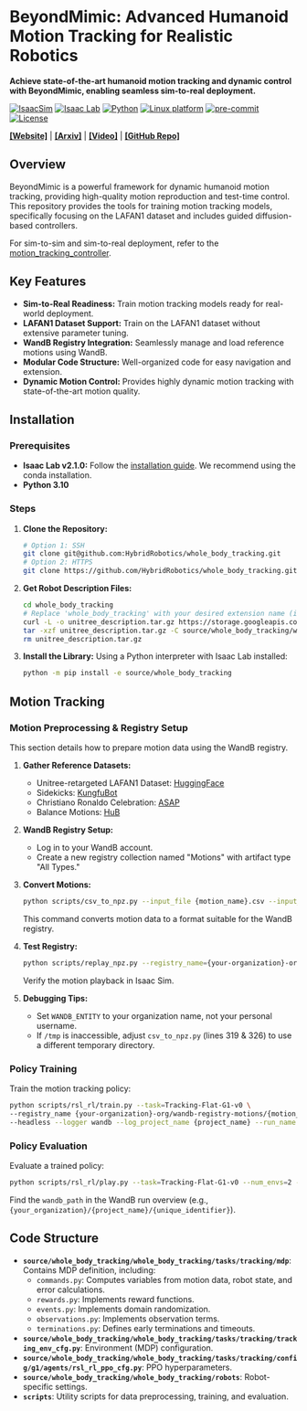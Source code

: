# BeyondMimic: Advanced Humanoid Motion Tracking for Realistic Robotics

**Achieve state-of-the-art humanoid motion tracking and dynamic control with BeyondMimic, enabling seamless sim-to-real deployment.**

[![IsaacSim](https://img.shields.io/badge/IsaacSim-4.5.0-silver.svg)](https://docs.omniverse.nvidia.com/isaacsim/latest/overview.html)
[![Isaac Lab](https://img.shields.io/badge/IsaacLab-2.1.0-silver)](https://isaac-sim.github.io/IsaacLab)
[![Python](https://img.shields.io/badge/python-3.10-blue.svg)](https://docs.python.org/3/whatsnew/3.10.html)
[![Linux platform](https://img.shields.io/badge/platform-linux--64-orange.svg)](https://releases.ubuntu.com/20.04/)
[![pre-commit](https://img.shields.io/badge/pre--commit-enabled-brightgreen?logo=pre-commit&logoColor=white)](https://pre-commit.com/)
[![License](https://img.shields.io/badge/license-MIT-yellow.svg)](https://opensource.org/license/mit)

[**[Website]**](https://beyondmimic.github.io/) | [**[Arxiv]**](https://arxiv.org/abs/2508.08241) | [**[Video]**](https://youtu.be/RS_MtKVIAzY) |  [**[GitHub Repo]**](https://github.com/HybridRobotics/whole_body_tracking)

## Overview

BeyondMimic is a powerful framework for dynamic humanoid motion tracking, providing high-quality motion reproduction and test-time control. This repository provides the tools for training motion tracking models, specifically focusing on the LAFAN1 dataset and includes guided diffusion-based controllers.

For sim-to-sim and sim-to-real deployment, refer to the  [motion_tracking_controller](https://github.com/HybridRobotics/motion_tracking_controller).

## Key Features

*   **Sim-to-Real Readiness:** Train motion tracking models ready for real-world deployment.
*   **LAFAN1 Dataset Support:** Train on the LAFAN1 dataset without extensive parameter tuning.
*   **WandB Registry Integration:** Seamlessly manage and load reference motions using WandB.
*   **Modular Code Structure:** Well-organized code for easy navigation and extension.
*   **Dynamic Motion Control:** Provides highly dynamic motion tracking with state-of-the-art motion quality.

## Installation

### Prerequisites

*   **Isaac Lab v2.1.0:**  Follow the [installation guide](https://isaac-sim.github.io/IsaacLab/main/source/setup/installation/index.html).  We recommend using the conda installation.
*   **Python 3.10**

### Steps

1.  **Clone the Repository:**
    ```bash
    # Option 1: SSH
    git clone git@github.com:HybridRobotics/whole_body_tracking.git
    # Option 2: HTTPS
    git clone https://github.com/HybridRobotics/whole_body_tracking.git
    ```

2.  **Get Robot Description Files:**
    ```bash
    cd whole_body_tracking
    # Replace 'whole_body_tracking' with your desired extension name (in files/directories)
    curl -L -o unitree_description.tar.gz https://storage.googleapis.com/qiayuanl_robot_descriptions/unitree_description.tar.gz && \
    tar -xzf unitree_description.tar.gz -C source/whole_body_tracking/whole_body_tracking/assets/ && \
    rm unitree_description.tar.gz
    ```

3.  **Install the Library:** Using a Python interpreter with Isaac Lab installed:
    ```bash
    python -m pip install -e source/whole_body_tracking
    ```

## Motion Tracking

### Motion Preprocessing & Registry Setup

This section details how to prepare motion data using the WandB registry.

1.  **Gather Reference Datasets:**
    *   Unitree-retargeted LAFAN1 Dataset: [HuggingFace](https://huggingface.co/datasets/lvhaidong/LAFAN1_Retargeting_Dataset)
    *   Sidekicks: [KungfuBot](https://kungfu-bot.github.io/)
    *   Christiano Ronaldo Celebration: [ASAP](https://github.com/LeCAR-Lab/ASAP)
    *   Balance Motions: [HuB](https://hub-robot.github.io/)

2.  **WandB Registry Setup:**
    *   Log in to your WandB account.
    *   Create a new registry collection named "Motions" with artifact type "All Types."

3.  **Convert Motions:**
    ```bash
    python scripts/csv_to_npz.py --input_file {motion_name}.csv --input_fps 30 --output_name {motion_name} --headless
    ```
    This command converts motion data to a format suitable for the WandB registry.

4.  **Test Registry:**
    ```bash
    python scripts/replay_npz.py --registry_name={your-organization}-org/wandb-registry-motions/{motion_name}
    ```
    Verify the motion playback in Isaac Sim.

5.  **Debugging Tips:**
    *   Set `WANDB_ENTITY` to your organization name, not your personal username.
    *   If `/tmp` is inaccessible, adjust `csv_to_npz.py` (lines 319 & 326) to use a different temporary directory.

### Policy Training

Train the motion tracking policy:

```bash
python scripts/rsl_rl/train.py --task=Tracking-Flat-G1-v0 \
--registry_name {your-organization}-org/wandb-registry-motions/{motion_name} \
--headless --logger wandb --log_project_name {project_name} --run_name {run_name}
```

### Policy Evaluation

Evaluate a trained policy:

```bash
python scripts/rsl_rl/play.py --task=Tracking-Flat-G1-v0 --num_envs=2 --wandb_path={wandb-run-path}
```
Find the `wandb_path` in the WandB run overview (e.g., `{your_organization}/{project_name}/{unique_identifier}`).

## Code Structure

*   **`source/whole_body_tracking/whole_body_tracking/tasks/tracking/mdp`**: Contains MDP definition, including:
    *   `commands.py`: Computes variables from motion data, robot state, and error calculations.
    *   `rewards.py`: Implements reward functions.
    *   `events.py`: Implements domain randomization.
    *   `observations.py`: Implements observation terms.
    *   `terminations.py`: Defines early terminations and timeouts.
*   **`source/whole_body_tracking/whole_body_tracking/tasks/tracking/tracking_env_cfg.py`**: Environment (MDP) configuration.
*   **`source/whole_body_tracking/whole_body_tracking/tasks/tracking/config/g1/agents/rsl_rl_ppo_cfg.py`**: PPO hyperparameters.
*   **`source/whole_body_tracking/whole_body_tracking/robots`**: Robot-specific settings.
*   **`scripts`**: Utility scripts for data preprocessing, training, and evaluation.